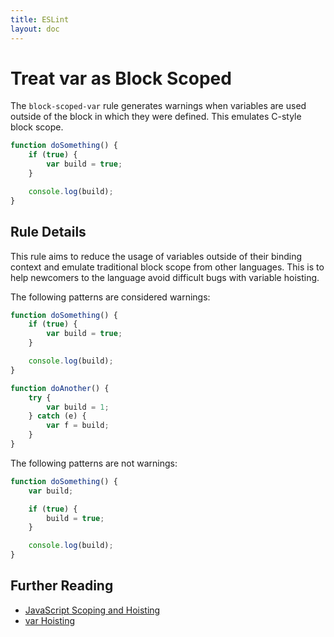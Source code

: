 ```yaml
---
title: ESLint
layout: doc
---
```

<!-- Note: No pull requests accepted for this file. See README.md in the root directory for details. -->
# Treat var as Block Scoped

The `block-scoped-var` rule generates warnings when variables are used outside of the block in which they were defined. This emulates C-style block scope.

```js
function doSomething() {
    if (true) {
        var build = true;
    }

    console.log(build);
}
```

## Rule Details

This rule aims to reduce the usage of variables outside of their binding context and emulate traditional block scope from other languages. This is to help newcomers to the language avoid difficult bugs with variable hoisting.

The following patterns are considered warnings:

```js
function doSomething() {
    if (true) {
        var build = true;
    }

    console.log(build);
}
```

```js
function doAnother() {
    try {
        var build = 1;
    } catch (e) {
        var f = build;
    }
}
```

The following patterns are not warnings:

```js
function doSomething() {
    var build;

    if (true) {
        build = true;
    }

    console.log(build);
}
```

## Further Reading

* [JavaScript Scoping and Hoisting](http://www.adequatelygood.com/JavaScript-Scoping-and-Hoisting.html)
* [var Hoisting](https://developer.mozilla.org/en-US/docs/Web/JavaScript/Reference/Statements/var#var_hoisting)